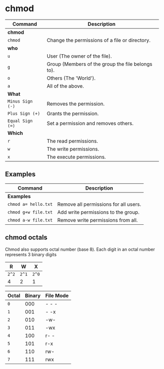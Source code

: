 # chmod

| **Command**   | **Description**   |
| --------------|-------------------|
| **chmod** |
| `chmod` | Change the permissions of a file or directory. |
| **who** |
| `u` | User (The owner of the file). |
| `g` | Group (Members of the group the file belongs to). |
| `o` | Others (The 'World'). |
| `a` | All of the above. |
| **What** |
| `Minus Sign (-)` | Removes the permission. |
| `Plus Sign (+)` | Grants the permission. |
| `Equal Sign (=)` | Set a permission and removes others. |
| **Which** |
| `r` | The read permissions. |
| `w` | The write permissions. |
| `x` | The execute permissions. |

## Examples

| **Command**   | **Description**   |
| --------------|-------------------|
| **Examples** |
| `chmod a= hello.txt` | Remove all permissions for all users. |
| `chmod g+w file.txt` | Add write permissions to the group. |
| `chmod a-w file.txt` | Remove write permissions from all. |


## chmod octals

Chmod also supports octal number (base 8). Each digit in an octal number represents 3 binary digits

| **R** | **W**  | **X**  |
|-------|--------|--------|
| `2^2`| `2^1` | `2^0` |
|  4| 2 | 1 |

| **Octal**  | **Binary**  | **File Mode**  |
|------------|-------------|----------------|
|`0`| 000 | - - - |
|`1`| 001 | - -x |
|`2`|  010| -w- |
|`3`|  011| -wx |
|`4`|  100| r- - |
|`5`| 101 |r-x |
|`6`|110  |rw-  |
|`7`| 111  |rwx  |